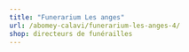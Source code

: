 ```yaml
---
title: "Funerarium Les anges"
url: /abomey-calavi/funerarium-les-anges-4/
shop: directeurs de funérailles
---
```

